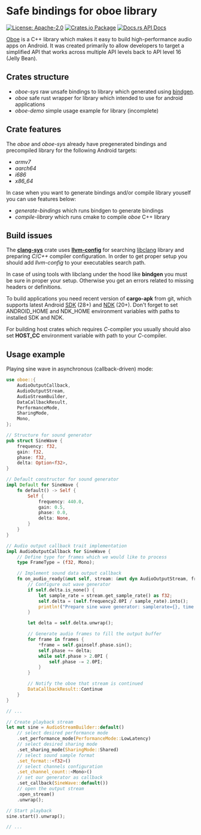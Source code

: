 # Safe bindings for **oboe** library

[![License: Apache-2.0](https://img.shields.io/badge/License-Apache--2.0-brightgreen.svg)](https://opensource.org/licenses/Apache-2.0)
[![Crates.io Package](https://img.shields.io/crates/v/oboe.svg?style=popout)](https://crates.io/crates/oboe)
[![Docs.rs API Docs](https://docs.rs/oboe/badge.svg)](https://docs.rs/oboe)

[Oboe](https://github.com/google/oboe) is a C++ library which makes it easy to build high-performance audio apps on Android. It was created primarily to allow developers to target a simplified API that works across multiple API levels back to API level 16 (Jelly Bean).

## Crates structure

* _oboe-sys_ raw unsafe bindings to library which generated using [bindgen](https://crates.io/crates/bindgen).
* _oboe_ safe rust wrapper for library which intended to use for android applications
* _oboe-demo_ simple usage example for library (incomplete)

## Crate features

The *oboe* and *oboe-sys* already have pregenerated bindings
and precompiled library for the following Android targets:

* _armv7_
* _aarch64_
* _i686_
* _x86_64_

In case when you want to generate bindings and/or compile library
youself you can use features below:

* _generate-bindings_ which runs bindgen to generate bindings
* _compile-library_ which runs cmake to compile _oboe_ C++ library

## Build issues

The **[clang-sys](https://crates.io/crates/clang-sys)** crate uses
**[llvm-config](http://llvm.org/docs/CommandGuide/llvm-config.html)**
for searching [libclang](https://clang.llvm.org/docs/Tooling.html)
library and preparing _C_/_C++_ compiler configuration.
In order to get proper setup you should add *llvm-config* to your
executables search path.

In case of using tools with libclang under the hood like __bindgen__
you must be sure in proper your setup. Otherwise you get an errors
related to missing headers or definitions.

To build applications you need recent version of __cargo-apk__ from git,
which supports latest Android [SDK](https://developer.android.com/studio#command-tools) (28+) and [NDK](https://developer.android.com/ndk) (20+).
Don't forget to set ANDROID_HOME and NDK_HOME environment variables with paths to installed SDK and NDK.

For building host crates which requires _C_-compiler you usually should
also set __HOST_CC__ environment variable with path to your _C_-compiler.

## Usage example

Playing sine wave in asynchronous (callback-driven) mode:

```rust
use oboe::{
    AudioOutputCallback,
    AudioOutputStream,
    AudioStreamBuilder,
    DataCallbackResult,
    PerformanceMode,
    SharingMode,
    Mono,
};

// Structure for sound generator
pub struct SineWave {
    frequency: f32,
    gain: f32,
    phase: f32,
    delta: Option<f32>,
}

// Default constructor for sound generator
impl Default for SineWave {
    fn default() -> Self {
        Self {
            frequency: 440.0,
            gain: 0.5,
            phase: 0.0,
            delta: None,
        }
    }
}

// Audio output callback trait implementation
impl AudioOutputCallback for SineWave {
    // Define type for frames which we would like to process
    type FrameType = (f32, Mono);

    // Implement sound data output callback
    fn on_audio_ready(&mut self, stream: &mut dyn AudioOutputStream, frames: &mut [f32]) -> DataCallbackResult {
        // Configure out wave generator
        if self.delta.is_none() {
            let sample_rate = stream.get_sample_rate() as f32;
            self.delta = (self.frequency2.0PI / sample_rate).into();
            println!("Prepare sine wave generator: samplerate={}, time delta={}", sample_rate, self.delta.unwrap());
        }

        let delta = self.delta.unwrap();

        // Generate audio frames to fill the output buffer
        for frame in frames {
            *frame = self.gainself.phase.sin();
            self.phase += delta;
            while self.phase > 2.0PI {
                self.phase -= 2.0PI;
            }
        }

        // Notify the oboe that stream is continued
        DataCallbackResult::Continue
    }
}

// ...

// Create playback stream
let mut sine = AudioStreamBuilder::default()
    // select desired performance mode
    .set_performance_mode(PerformanceMode::LowLatency)
    // select desired sharing mode
    .set_sharing_mode(SharingMode::Shared)
    // select sound sample format
    .set_format::<f32>()
    // select channels configuration
    .set_channel_count::<Mono>()
    // set our generator as callback
    .set_callback(SineWave::default())
    // open the output stream
    .open_stream()
    .unwrap();

// Start playback
sine.start().unwrap();

// ...
```

